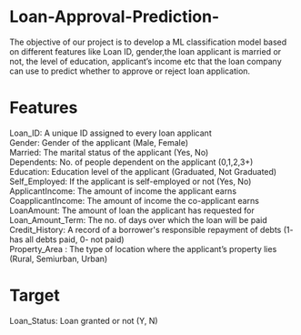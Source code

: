 # Loan-Approval-Prediction-

The objective of our project is to develop a ML classification model based on different features like Loan ID, gender,the loan applicant is married or not, the level of education, applicant’s income etc that the loan company can use to predict whether to approve or reject loan application.
# Features
Loan_ID: A unique ID assigned to every loan applicant   
Gender: Gender of the applicant (Male, Female)       
Married: The marital status of the applicant (Yes, No)    
Dependents: No. of people dependent on the applicant (0,1,2,3+)   
Education: Education level of the applicant (Graduated, Not Graduated)    
Self_Employed: If the applicant is self-employed or not (Yes, No)   
ApplicantIncome: The amount of income the applicant earns   
CoapplicantIncome: The amount of income the co-applicant earns     
LoanAmount: The amount of loan the applicant has requested for    
Loan_Amount_Term: The no. of days over which the loan will be paid     
Credit_History: A record of a borrower's responsible repayment of debts (1- has all debts paid, 0- not paid)    
Property_Area : The type of location where the applicant’s property lies (Rural, Semiurban, Urban)
# Target
Loan_Status: Loan granted or not (Y, N)
  

